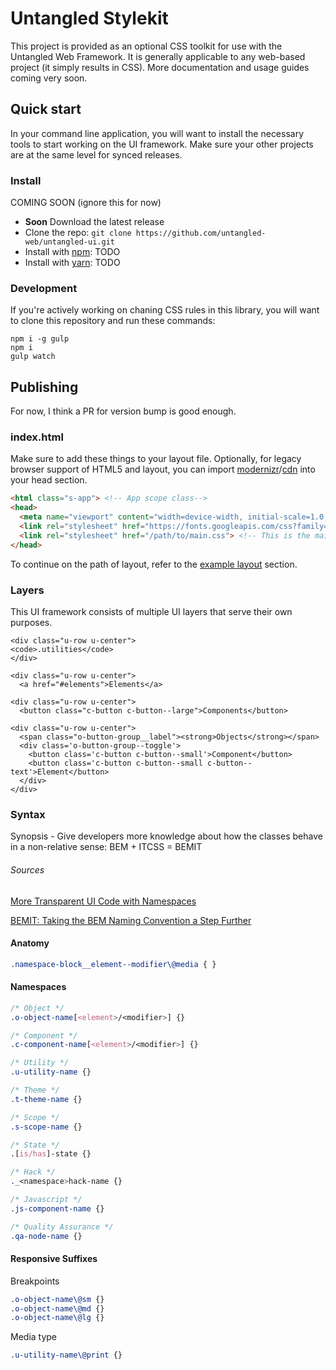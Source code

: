 # Untangled Stylekit

This project is provided as an optional CSS toolkit for use with the Untangled Web Framework. It is generally applicable
to any web-based project (it simply results in CSS). More documentation and usage guides coming very soon.

## Quick start

In your command line application, you will want to install the necessary tools
to start working on the UI framework. Make sure your other projects are at the
same level for synced releases.

### Install

COMING SOON (ignore this for now)

- **Soon** Download the latest release
- Clone the repo: `git clone https://github.com/untangled-web/untangled-ui.git`
- Install with [npm](https://www.npmjs.com): TODO
- Install with [yarn](https://yarnpkg.com): TODO

### Development

If you're actively working on chaning CSS rules in this library, you
will want to clone this repository and run these commands:

``` shell
npm i -g gulp
npm i
gulp watch
```

## Publishing

For now, I think a PR for version bump is good enough.

### index.html

Make sure to add these things to your layout file. Optionally, for legacy browser support of HTML5 and layout, you can import [modernizr](https://modernizr.com/)/[cdn](http://cdnjs.com/libraries/modernizr) into your head section.

```html
<html class="s-app"> <!-- App scope class-->
<head>
  <meta name="viewport" content="width=device-width, initial-scale=1.0, user-scalable=no"> <!-- This enables smaller devices to view this site responsively -->
  <link rel="stylesheet" href="https://fonts.googleapis.com/css?family=Source+Sans+Pro:400,400italic,600"> <!-- This is the default webfont -->
  <link rel="stylesheet" href="/path/to/main.css"> <!-- This is the main stylesheet -->
</head>
```

To continue on the path of layout, refer to the [example layout](#example-layout) section.

### Layers

This UI framework consists of multiple UI layers that serve their own purposes.

```example
<div class="u-row u-center">
<code>.utilities</code>
</div>
```

```example
<div class="u-row u-center">
  <a href="#elements">Elements</a>
```

```example
<div class="u-row u-center">
  <button class="c-button c-button--large">Components</button>
```

```example
<div class="u-row u-center">
  <span class="o-button-group__label"><strong>Objects</strong></span>
  <div class='o-button-group--toggle'>
    <button class='c-button c-button--small'>Component</button>
    <button class='c-button c-button--small c-button--text'>Element</button>
  </div>
</div>
```

### Syntax

Synopsis - Give developers more knowledge about how the classes behave in a non-relative sense: BEM + ITCSS = BEMIT

###### Sources

[More Transparent UI Code with Namespaces](http://csswizardry.com/2015/03/more-transparent-ui-code-with-namespaces/)

[BEMIT: Taking the BEM Naming Convention a Step Further](http://csswizardry.com/2015/08/bemit-taking-the-bem-naming-convention-a-step-further/)

#### Anatomy

```css
.namespace-block__element--modifier\@media { }
```

#### Namespaces

```css
/* Object */
.o-object-name[<element>/<modifier>] {}

/* Component */
.c-component-name[<element>/<modifier>] {}

/* Utility */
.u-utility-name {}

/* Theme */
.t-theme-name {}

/* Scope */
.s-scope-name {}

/* State */
.[is/has]-state {}

/* Hack */
._<namespace>hack-name {}

/* Javascript */
.js-component-name {}

/* Quality Assurance */
.qa-node-name {}
```

#### Responsive Suffixes

Breakpoints
```css
.o-object-name\@sm {}
.o-object-name\@md {}
.o-object-name\@lg {}
```

Media type
```css
.u-utility-name\@print {}
```

